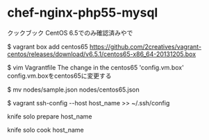 chef-nginx-php55-mysql
======================

クックブック
CentOS 6.5でのみ確認済みやで

$ vagrant box add centos65 https://github.com/2creatives/vagrant-centos/releases/download/v6.5.1/centos65-x86_64-20131205.box

$ vim Vagrantfile
The change in the centos65 'config.vm.box'  
config.vm.boxをcentos65に変更する  

$ mv nodes/sample.json nodes/centos65.json

$ vagrant ssh-config --host host_name >> ~/.ssh/config

knife solo prepare host_name

knife solo cook host_name
